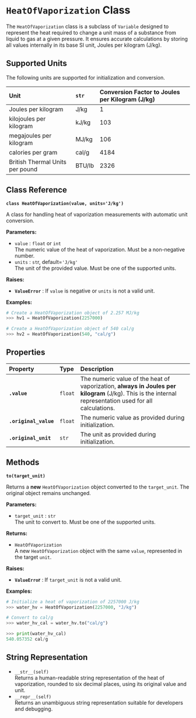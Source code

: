 # **`HeatOfVaporization` Class**

The `HeatOfVaporization` class is a subclass of `Variable` designed to represent the heat required to change a unit mass of a substance from liquid to gas at a given pressure. It ensures accurate calculations by storing all values internally in its base SI unit, Joules per kilogram (J/kg).

## **Supported Units**

The following units are supported for initialization and conversion.

| Unit | `str` | Conversion Factor to Joules per Kilogram (J/kg) |
| :---- | :---- | :---- |
| Joules per kilogram | J/kg | 1 |
| kilojoules per kilogram | kJ/kg | 103 |
| megajoules per kilogram | MJ/kg | 106 |
| calories per gram | cal/g | 4184 |
| British Thermal Units per pound | BTU/lb | 2326 |

## **Class Reference**

**`class HeatOfVaporization(value, units='J/kg')`**

A class for handling heat of vaporization measurements with automatic unit conversion.

**Parameters:**

* `value` : `float` or `int`  
  The numeric value of the heat of vaporization. Must be a non-negative number.  
* `units` : `st`r, default=`'J/kg'`  
  The unit of the provided value. Must be one of the supported units.

**Raises:**

* **`ValueError`** : If `value` is negative or `units` is not a valid unit.

**Examples:**
```py
# Create a HeatOfVaporization object of 2.257 MJ/kg  
>>> hv1 = HeatOfVaporization(2257000)

# Create a HeatOfVaporization object of 540 cal/g  
>>> hv2 = HeatOfVaporization(540, "cal/g")
```

## **Properties**

| Property | Type | Description |
| :---- | :---- | :---- |
| **`.value`** | `float` | The numeric value of the heat of vaporization, **always in Joules per kilogram** (J/kg). This is the internal representation used for all calculations. |
| **`.original_value`** | `float` | The numeric value as provided during initialization. |
| **`.original_unit`** | `str` | The unit as provided during initialization. |

## **Methods**

**`to(target_unit)`**

Returns a **new** `HeatOfVaporization` object converted to the `target_unit`. The original object remains unchanged.

**Parameters:**

* `target_unit` : `str`  
  The unit to convert to. Must be one of the supported units.

**Returns:**

* `HeatOfVaporization`  
  A new `HeatOfVaporization` object with the same `value`, represented in the target `unit`.

**Raises:**

* **`ValueErro`r** : If `target_unit` is not a valid unit.

**Examples:**
```py
# Initialize a heat of vaporization of 2257000 J/kg  
>>> water_hv = HeatOfVaporization(2257000, "J/kg")

# Convert to cal/g  
>>> water_hv_cal = water_hv.to("cal/g")

>>> print(water_hv_cal)  
540.057352 cal/g
```
## **String Representation**

* `__str__(self)`  
  Returns a human-readable string representation of the heat of vaporization, rounded to six decimal places, using its original value and unit.  
* `__repr__(self)`  
  Returns an unambiguous string representation suitable for developers and debugging.
